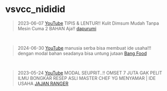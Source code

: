 # vsvcc_nididid
> 2023-06-07 [YouTube](https://youtu.be/HUE2XDNMbLw) TIPIS & LENTUR!! Kulit Dimsum Mudah Tanpa Mesin Cuma 2 BAHAN Aja!! [dapurumi](https://m.youtube.com/@dapurumi)
<br>

> 2024-06-30 [YouTube](https://youtu.be/Cr5nPObTBJ0) manusia serba bisa membuat ide usaha!!! dengan modal bahan seadanya bisa untung jutaan [Bang Food](https://m.youtube.com/@bangfood)
<br>

> 2023-05-24 [YouTube](https://youtu.be/4ZERkfaAfvE) MODAL SEUPRIT..!! OMSET 7 JUTA GAK PELIT ILMU BONGKAR RESEP ASLI MASTER CHEF YG MENYAMAR | IDE USAHA [JAJAN RANGER](https://m.youtube.com/@JAJANRANGER)
<br>

